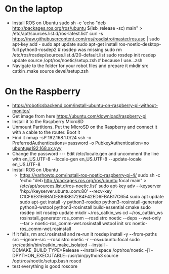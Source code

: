 # On the laptop

- Install ROS on Ubuntu
sudo sh -c 'echo "deb http://packages.ros.org/ros/ubuntu $(lsb_release -sc) main" > /etc/apt/sources.list.d/ros-latest.list'
curl -s https://raw.githubusercontent.com/ros/rosdistro/master/ros.asc | sudo apt-key add -
sudo apt update
sudo apt-get install ros-noetic-desktop-full python3-rosdep2 # rosdep was missing
sudo rm /etc/ros/rosdep/sources.list.d/20-default.list
sudo rosdep init
rosdep update
source /opt/ros/noetic/setup.zsh # because I use...zsh
- Navigate to the folder for your robot files and prepare it
mkdir src
catkin_make
source devel/setup.zsh

# On the Raspberry
- https://roboticsbackend.com/install-ubuntu-on-raspberry-pi-without-monitor/
- Get image from here https://ubuntu.com/download/raspberry-pi
- Install it to the Raspberry MicroSD
- Unmount Partitions. Put the MicroSD on the Raspberry and connect it with a cable to the router. Boot it
- Find it
nmap -sP 192.168.1.0/24 
ssh -o PreferredAuthentications=password -o PubkeyAuthentication=no ubuntu@192.168.xx.yyy
- Change the password
--- Edit /etc/locale.gen and uncomment the line with en_US.UTF-8
--locale-gen en_US.UTF-8
--update-locale en_US.UTF-8
- Install ROS on Ubuntu
  - https://varhowto.com/install-ros-noetic-raspberry-pi-4/
sudo sh -c 'echo "deb http://packages.ros.org/ros/ubuntu focal main" > /etc/apt/sources.list.d/ros-noetic.list'
sudo apt-key adv --keyserver 'hkp://keyserver.ubuntu.com:80' --recv-key C1CF6E31E6BADE8868B172B4F42ED6FBAB17C654
sudo apt update
sudo apt-get install -y python3-rosdep python3-rosinstall-generator python3-wstool python3-rosinstall build-essential cmake
sudo rosdep init
rosdep update
mkdir ~/ros_catkin_ws
cd ~/ros_catkin_ws
rosinstall_generator ros_comm --rosdistro noetic --deps --wet-only --tar > noetic-ros_comm-wet.rosinstall
wstool init src noetic-ros_comm-wet.rosinstall
- If it fails, rm src/.rosinstall and re-run it
rosdep install -y --from-paths src --ignore-src --rosdistro noetic -r --os=ubuntu:focal
sudo src/catkin/bin/catkin_make_isolated --install -DCMAKE_BUILD_TYPE=Release --install-space /opt/ros/noetic -j1 -DPYTHON_EXECUTABLE=/usr/bin/python3
source /opt/ros/noetic/setup.bash
roscd
- test everything is good
roscore
